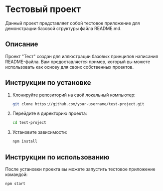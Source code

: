 # Тестовый проект

Данный проект представляет собой тестовое приложение для демонстрации базовой структуры файла README.md.

## Описание

Проект "Тест" создан для иллюстрации базовых принципов написания README-файла. Вам предоставляется пример, который вы можете использовать как основу для своих собственных проектов.

## Инструкции по установке

1. Клонируйте репозиторий на свой локальный компьютер:

    ```bash
    git clone https://github.com/your-username/test-project.git
    ```

2. Перейдите в директорию проекта:

    ```bash
    cd test-project
    ```

3. Установите зависимости:

    ```bash
    npm install
    ```

## Инструкции по использованию

После установки проекта вы можете запустить тестовое приложение командой:

```bash
npm start
